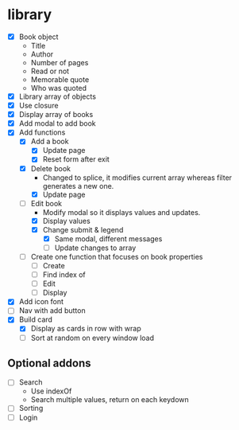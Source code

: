 # library

- [x] Book object
	- Title
	- Author
	- Number of pages
	- Read or not
	- Memorable quote
	- Who was quoted
- [x] Library array of objects
- [x] Use closure
- [x] Display array of books
- [x] Add modal to add book
- [x] Add functions
	- [x] Add a book
		- [x] Update page
		- [x] Reset form after exit
	- [x] Delete book
		- Changed to splice, it modifies current array whereas filter generates a new one.
		- [x] Update page
	- [ ] Edit book
		- Modify modal so it displays values and updates.
		- [x] Display values
		- [x] Change submit & legend
			- [x] Same modal, different messages
			- [ ] Update changes to array
	- [ ] Create one function that focuses on book properties
		- [ ] Create
		- [ ] Find index of
		- [ ] Edit
		- [ ] Display

- [x] Add icon font
- [ ] Nav with add button
- [x] Build card
	- [x] Display as cards in row with wrap
	- [ ] Sort at random on every window load

## Optional addons
- [ ] Search
	- Use indexOf
	- Search multiple values, return on each keydown
- [ ] Sorting
- [ ] Login
